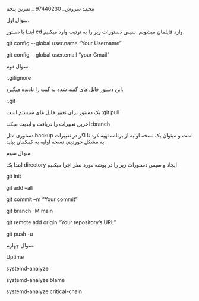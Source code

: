 محمد سروش_ 97440230 _ تمرین پنجم



سوال اول.



ابتدا با دستور cd وارد فایلمان میشویم. سپس دستورات زیر را به ترتیب وارد میکنیم.



git config --global user.name “Your Username”


git config --global user.email “your Gmail”



سوال دوم.



:.gitignore


این دستور فایل های گفته شده به گیت را نادیده میگیرد.

:.git


یک دستور برای تغییر فایل های سیستم است
:git pull


اخرین تغییرات را دریافت و ابدیت میکند
:branch


دستوری مثل backup است و میتوان یک نسخه اولیه از برنامه تهیه کرد تا اگر در تغییرات به مشکل
خوردیم، نسخه اولیه به کمکمان بیاید.


سوال سوم.


ابتدا یک directory ایجاد و سپس دستورات زیر را در پوشه مورد نظر اجرا میکنیم


git init


git add –all


git commit –m “Your commit”


git branch -M main


git remote add origin “Your repository’s URL”


git push -u


سوال چهارم.


Uptime


systemd-analyze


systemd-analyze blame


systemd-analyze critical-chain
